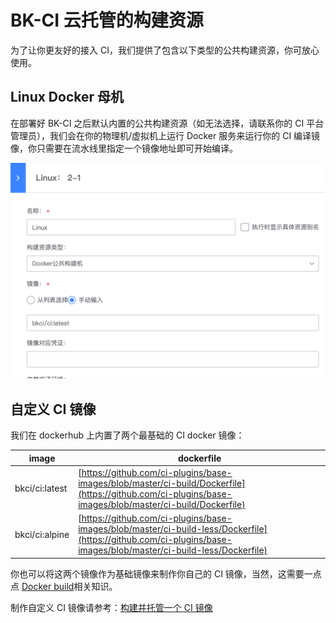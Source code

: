 # BK-CI 云托管的构建资源

为了让你更友好的接入 CI，我们提供了包含以下类型的公共构建资源，你可放心使用。

## Linux Docker 母机

在部署好 BK-CI 之后默认内置的公共构建资源（如无法选择，请联系你的 CI 平台管理员），我们会在你的物理机/虚拟机上运行 Docker 服务来运行你的 CI 编译镜像，你只需要在流水线里指定一个镜像地址即可开始编译。

![Resource](../../assets/resource_1.png)

## 自定义 CI 镜像

我们在 dockerhub 上内置了两个最基础的 CI docker 镜像：

image | dockerfile
--- | ---
bkci/ci:latest | [https://github.com/ci-plugins/base-images/blob/master/ci-build/Dockerfile](https://github.com/ci-plugins/base-images/blob/master/ci-build/Dockerfile)
bkci/ci:alpine | [https://github.com/ci-plugins/base-images/blob/master/ci-build-less/Dockerfile](https://github.com/ci-plugins/base-images/blob/master/ci-build-less/Dockerfile)

你也可以将这两个镜像作为基础镜像来制作你自己的 CI 镜像，当然，这需要一点点 [Docker build](https://docs.docker.com/engine/reference/commandline/build/)相关知识。

制作自定义 CI 镜像请参考：[构建并托管一个 CI 镜像](../../Services/Store/ci-images/docker-build.md)
